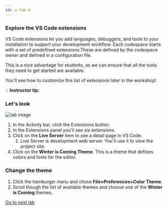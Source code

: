 ```yaml
---
id: a-lab-4
---
```


### Explore the VS Code extensions

VS Code extensions let you add languages, debuggers, and tools to your installation to support your development workflow. Each codespace starts with a set of predefined extensions.These are defined by the codespace owner and defined in a configuration file. 

This is a nice advantage for students, as we can ensure that all the tools  they need to get started are available.

You'll see how to customize this list of extensions later in the workshop!

💡 **Instructor tip:**

>

### Let's look

<img src='/assets/img/a-lab-04-01.png' alt="lab image" class="img-lab" >

1. In the Activity bar, click the Extensions button.
2. In the Extensions panel you'll see six extensions.
3. Click on the **Live Server** item to see a detail page in VS Code.  
   1. Live Server is development web server.  You'll use it to view the project site. 
4.  Click on the **Winter is Coming Theme**.  This is a theme that defines colors and fonts for the editor.


### Change the theme
1. Click the hamburger menu and chose **File>Preferences>Color Theme**.
2. Scroll though the list of available themes and choose one of the **Winter is Coming** themes.


[Go to next lab ](/walt/lab-5.html)

